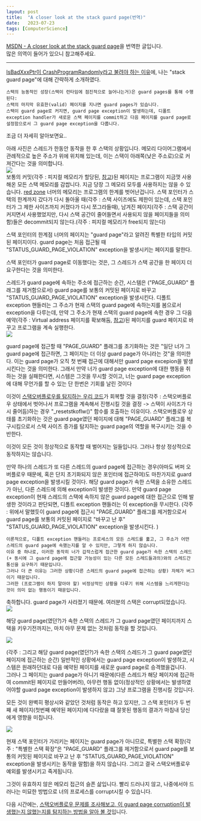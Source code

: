 ```yaml
---
layout: post
title:  "A closer look at the stack guard page(번역)"
date:   2023-07-23
tags: [ComputerScience]
---
```


[MSDN - A closer look at the stack guard page](https://devblogs.microsoft.com/oldnewthing/20220203-00/?p=106215)을 번역한 글입니다.       
많은 의역이 들어가 있으니 참고해주세요.         
        
----------------------         

[Is­Bad­Xxx­Ptr이 Crash­Program­Randomly라고 불려야 하는 이유](https://devblogs.microsoft.com/oldnewthing/20220203-00/?p=106215)에, 나는 "stack guard page"에 대해 간략하게 소개하였다.          

```
스택의 능동적인 성장(스택이 런타임에 점진적으로 늘어나는거)은 guard pages를 통해 수행된다:             
스택의 마지막 유효한(valid) 페이지를 지나면 guard pages가 있습니다.            
스택이 guard page로 커지면, guard page exception이 발생하는데, 디폴트 exception handler가 새로운 스택 페이지를 commit하고 다음 페이지를 guard page로 설정함으로서 그 guard page exception을 다룹니다.
```

조금 더 자세히 알아보면요..        
        
아래 사진은 스레드가 한동안 동작을 한 후 스택의 상황입니다. 메모리 다이어그램에서 관례적으로 높은 주소가 위에 위치해 있는데, 이는 스택이 아래쪽(낮은 주소로)으로 커져간다는 것을 의미합니다.      
<img class="guard page1" src="/assets/images/guard page1.PNG">              
보통의 커밋(각주 : 피지컬 메모리가 할당된, [참고](https://sungjjinkang.github.io/Window_Memory))된 페이지는 프로그램이 지금껏 사용해온 모든 스택 메모리를 감쌉니다. 지금 당장 그 메모리 모두를 사용하지는 않을 수 있습니다. [red zone](https://devblogs.microsoft.com/oldnewthing/20190111-00/?p=100685) 너머의 메모리는 프로그램의 한계를 벗어난겁니다. 스택 포인터가 스택의 한계까지 갔다가 다시 돌아올 때(각주 : 스택 사이즈에도 제한이 있는데, 스택 포인터가 그 제한 사이즈까지 커졌다가 다시 쪼그라들때), 남겨진 페이지(각주 : 스택 공간이 커지면서 사용했었지만, 다시 스택 공간이 줄어들면서 사용되지 않을 페이지들을 의미함)들은 decommit되지 않는다.(각주 : 피지컬 메모리가 free되지 않는다)           
         
스택 포인터의 한계점 너머의 페이지는 "guard page"라고 알려진 특별한 타입의 커밋된 페이지이다. guard page는 처음 접근될 때 "STATUS_GUARD_PAGE_VIOLATION" exception을 발생시키는 페이지를 말한다.     
     
스택 포인터가 guard page로 이동했다는 것은, 그 스레드가 스택 공간을 한 페이지 더 요구한다는 것을 의미한다.           
         
스레드가 guard page에 속하는 주소에 접근하는 순간, 시스템은 ("PAGE_GUARD" 플래그를 제거함으로서) guard page를 보통의 커밋된 페이지로 바꾸고 "STATUS_GUARD_PAGE_VIOLATION" exception을 발생시킨다. 디폴트 exception 핸들러는 그 주소가 현재 스택의 guard page에 속하는지를 봄으로서 exception을 다루는데, 만약 그 주소가 현재 스택의 guard page에 속한 경우 그 다음 예약(각주 : Virtual address 페이지를 확보해둠, [참고](https://sungjjinkang.github.io/Window_Memory))된 페이지를 guard 페이지로 바꾸고 프로그램을 계속 실행한다.         
<img class="guard page2" src="/assets/images/guard page2.PNG">              
        
guard page에 접근할 때 "PAGE_GUARD" 플래그를 초기화하는 것은 "일단 너가 그 guard page에 접근하면, 그 페이지는 더 이상 guard page가 아니라는 것"을 의미한다. 이는 guard page가 오직 첫 번째 접근에 대해서만 guard page excepion을 발생시킨다는 것을 의미한다. 그래서 만약 너가 guard page exception에 대한 행동을 취하는 것을 실패한다면, 시스템은 그것을 무시할 것이고, 너는 guard page exception에 대해 무언가를 할 수 있는 단 한번은 기회를 날린 것이다      

이것이 [스택오버플로우를 탐지하는 우리 코드](https://devblogs.microsoft.com/oldnewthing/20200609-00/?p=103847)가 회복할 것을 결정(각주 : 스택오버플로우 상태에서 벗어나서 프로그램을 계속해서 진행시킬 것을 결정 -> 스택이 사이즈가 다시 줄어듬)하는 경우 "_resetstkoflw()" 함수를 호출하는 이유이다. 스택오버플로우 상태를 초기화하는 것은 guard page였던 페이지에 대해 "PAGE_GUARD" 플래그를 복구시킴으로서 스택 사이즈 증가를 탐지하는 guard page의 역할을 복구시키는 것을 수반한다.            
            
이것이 모든 것이 정상적으로 동작할 때 벌어지는 일들입니다. 그러나 항상 정상적으로 동작하지는 않습니다.               
               
만약 하나의 스레드가 또 다른 스레드의 guard page에 접근하는 경우(아마도 버퍼 오버플로우 때문에, 혹은 단지 초기화되지 않은 포인터에 접근하여)도 마찬가지로 guard page exception을 발생시킬 것이다. 해당 guard page가 속한 스택을 소유한 스레드가 아닌, 다른 스레드에 의해 exception이 발생한 것이다. 만약 guard page exception이 현재 스레드의 스택에 속하지 않은 guard page에 대한 접근으로 인해 발생한 것이라고 판단되면, 디폴트 exception 핸들러는 이 exception을 무시한다. (각주 : 위에서 말했듯이 guard page에 접근시 "PAGE_GUARD" 플래그를 제거함으로서 guard page를 보통의 커밋된 페이지로 "바꾸고 난 후" "STATUS_GUARD_PAGE_VIOLATION" exception을 발생시킨다. )                       
```
이론적으로, 디폴트 exception 핸들러는 프로세스의 모든 스레드를 훓고, 그 주소가 어떤 스레드의 guard page에 속했는지를 알 수 있지만, 그렇게 하지 않습니다.      
이유 중 하나로, 이러한 동작히 너가 갑작스럽게 접근한 guard page가 속한 스택의 스레드(+ 동시에 그 guard page에 접근할 가능성이 있는 다른 모든 스레드들과의)와의 스레드간 통신을 요구하기 때문입니다.             
그러나 더 큰 이유는 그러한 상황(다른 스레드의 guard page에 접근하는 상황) 자체가 버그이기 때문입니다.      
그러한 (프로그램이 하지 말아야 할) 비정상적인 상황을 다루기 위해 시스템을 느리게한다는 것이 의미 없는 행동이기 때문입니다.
```
                                 
축하합니다. guard page가 사라졌기 때문에. 여러분의 스택은 corrupt되었습니다.               
<img class="guard page3" src="/assets/images/guard page3.PNG">               
          
해당 guard page(였던?)가 속한 스택의 스레드가 그 guard page였던 페이지까지 스택을 키우기전까지는, 마치 아무 문제 없는 것처럼 동작을 할 것입니다.        

<img class="guard page5" src="/assets/images/guard page5.PNG">               
            
(각주 : 그리고 해당 guard page(였던?)가 속한 스택의 스레드가 그 guard page였던 페이지에 접근하는 순간) 일반적인 상황에서는 guard page exception이 발생하고, 시스템은 원래하던대로 다음 예약된 페이지를 새로운 guard page로 승격했을겁니다.         
그러나 그 페이지는 guard page가 아니기 때문에(다른 스레드가 해당 페이지에 접근하여 commit된 페이지로 만들어버려), 아무런 행동 없이(정상적인 상황에서는 발생하였어야할 guard page exception이 발생하지 않고) 그냥 프로그램을 진행시킬 것입니다.     
          
모든 것이 완벽히 평상시와 같았던 것처럼 동작은 하고 있지만, 그 스택 포인터가 두 번째 새 페이지(첫번째 예약된 페이지)에 다다랐을 떄 잘못된 행동의 결과가 마침내 당신에게 영향을 미칩니다.                            
                                                   
<img class="guard page4" src="/assets/images/guard page4.PNG">                  
                   
현재 스택 포인터가 가리키는 페이지는 guard page가 아니므로, 특별한 스택 확장(각주 : "특별한 스택 확장"은 "PAGE_GUARD" 플래그를 제거함으로서 guard page를 보통의 커밋된 페이지로 바꾸고 난 후 "STATUS_GUARD_PAGE_VIOLATION" exception을 발생시키는 동작을 말함)을 하지 않습니다. 그리고 결국 스택오버플로우 예외를 발생시키고 죽게됩니다.                
            
그것이 유효하지 않은 메모리 접근의 슬픈 삶입니다. 빨리 드러나지 않고, 나중에서야 드러나는 미묘한 방법으로 너의 프로세스를 corrupt시킬 수 있습니다.               
        
다음 시간에는, [스택오버플로우 문제를 조사해보고, 이 guard page corruption이 발생했는지 않했는지를 탐지하는 방법을 알아 볼 것](https://devblogs.microsoft.com/oldnewthing/20220204-00/?p=106219)입니다.          